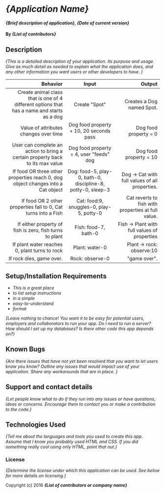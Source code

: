 # _{Application Name}_

#### _{Brief description of application}, {Date of current version}_

#### By _**{List of contributors}**_

## Description

_{This is a detailed description of your application. Its purpose and usage.  Give as much detail as needed to explain what the application does, and any other information you want users or other developers to have. }_

|   Behavior    |   Input     |     Output    |
|--------------:|:-----------:|--------------:|
|Create animal class that is one of 4 different options that has a name and starts as a dog|Create "Spot" |Creates a Dog named Spot. |
|Value of attributes changes over time |Dog food property + 10, 20 seconds pass |Dog food property = 0 |
|User can complete an action to bring a certain property back to its max value |Dog food property = 4, user "feeds" dog |Dog food property = 10 |
|If food OR three other properties reach 0, dog object changes into a Cat object |Dog: food-5, play-0, bath-0, discipline-8, potty-0, sleep-3 |Dog -> Cat with full values of all properties. |
|If food OR 2 other properties fall to 0, Cat turns into a Fish |Cat: food:9, snuggles-0, play-5, potty-0 |Cat reverts to fish with properties at full value. |
|If either property of fish is zero, fish turns to plant |Fish: food-7, bath-0 |Fish -> Plant with full values of properties |
|If plant water reaches 0, plant turns to rock |Plant: water-0 |Plant -> rock: observe:10 |
|If rock dies, game over. |Rock: observe-0 |"game over". |







## Setup/Installation Requirements

* _This is a great place_
* _to list setup instructions_
* _in a simple_
* _easy-to-understand_
* _format_

_{Leave nothing to chance! You want it to be easy for potential users, employers and collaborators to run your app. Do I need to run a server? How should I set up my databases? Is there other code this app depends on?}_

## Known Bugs

_{Are there issues that have not yet been resolved that you want to let users know you know?  Outline any issues that would impact use of your application.  Share any workarounds that are in place. }_

## Support and contact details

_{Let people know what to do if they run into any issues or have questions, ideas or concerns.  Encourage them to contact you or make a contribution to the code.}_

## Technologies Used

_{Tell me about the languages and tools you used to create this app. Assume that I know you probably used HTML and CSS. If you did something really cool using only HTML, point that out.}_

### License

*{Determine the license under which this application can be used.  See below for more details on licensing.}*

Copyright (c) 2016 **_{List of contributors or company name}_**
